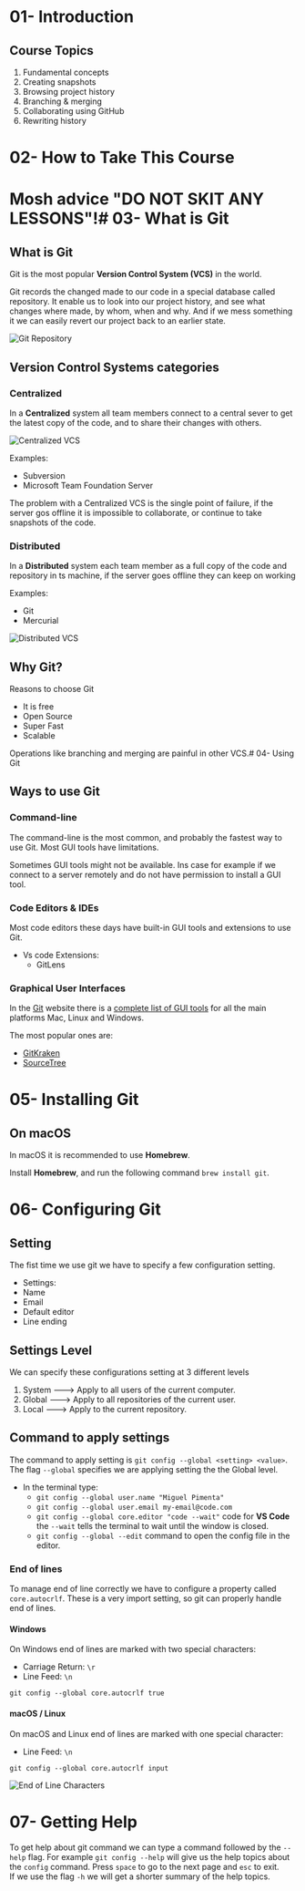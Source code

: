 # 01- Introduction

## Course Topics

1. Fundamental concepts
2. Creating snapshots
3. Browsing project history
4. Branching & merging
5. Collaborating using GitHub
6. Rewriting history
# 02- How to Take This Course

# Mosh advice "DO NOT SKIT ANY LESSONS"!# 03- What is Git

## What is Git

Git is the most popular **Version Control System (VCS)** in the world.

Git records the changed made to our code in a special database called repository. It enable us to look into our project history, and see what changes where made, by whom, when and why. And if we mess something it we can easily revert our project back to an earlier state.

![Git Repository](./images/03-01.png "Git Repository")

## Version Control Systems categories

### Centralized

In a **Centralized** system all team members connect to a central sever to get the latest copy of the code, and to share their changes with others.

![Centralized VCS](./images/03-02.png "Centralized VCS")

Examples:

- Subversion
- Microsoft Team Foundation Server

The problem with a Centralized VCS is the single point of failure, if the server gos offline it is impossible to collaborate, or continue to take snapshots of the code.

### Distributed

In a **Distributed** system each team member as a full copy of the code and repository in ts machine, if the server goes offline they can keep on working

Examples:
- Git
- Mercurial

![Distributed VCS](./images/03-03.png "Distributed VCS")

## Why Git?

Reasons to choose Git
- It is free
- Open Source
- Super Fast
- Scalable

Operations like branching and merging are painful in other VCS.# 04- Using Git

## Ways to use Git

### Command-line

The command-line is the most common, and probably the fastest way to use Git. Most GUI tools have limitations.

Sometimes GUI tools might not be available. Ins case for example if we connect to a server remotely and do not have permission to install a GUI tool.

### Code Editors & IDEs

Most code editors these days have built-in GUI tools and extensions to use Git.

- Vs code Extensions:
  - GitLens

### Graphical User Interfaces

In the [Git](https://git-scm.com/) website there is a [complete list of GUI tools](https://git-scm.com/download/gui/mac) for all the main platforms Mac, Linux and Windows.

The most popular ones are:

- [GitKraken](https://www.gitkraken.com/)
- [SourceTree](https://www.sourcetreeapp.com/)
# 05- Installing Git

## On macOS

In macOS it is recommended to use **Homebrew**.

Install **Homebrew**, and run the following command `brew install git`.
# 06- Configuring Git

## Setting

The fist time we use git we have to specify a few configuration setting.

- Settings:
- Name
- Email
- Default editor
- Line ending

## Settings Level

We can specify these configurations setting at 3 different levels

1. System ---> Apply to all users of the current computer.
2. Global ---> Apply to all repositories of the current user.
3. Local ---> Apply to the current repository.

## Command to apply settings

The command to apply setting is `git config --global <setting> <value>`. The flag `--global` specifies we are applying setting the the Global level.

- In the terminal type:
  - `git config --global user.name "Miguel Pimenta"`
  - `git config --global user.email my-email@code.com`
  - `git config --global core.editor "code --wait"` code for **VS Code** the `--wait` tells the terminal to wait until the window is closed.
  - `git config --global --edit` command to open the config file in the editor.

### End of lines

To manage end of line correctly we have to configure a property called `core.autocrlf`. These is a very import setting, so git can properly handle end of lines.

#### Windows

On Windows end of lines are marked with two special characters:

- Carriage Return: `\r`
- Line Feed: `\n`

`git config --global core.autocrlf true`

#### macOS / Linux

On macOS and Linux end of lines are marked with one special character:

- Line Feed: `\n`

`git config --global core.autocrlf input`

![End of Line Characters](./images/06-01.png "End of Line Characters")
# 07- Getting Help

To get help about git command we can type a command followed by the `--help` flag. For example `git config --help` will give us the help topics about the `config` command. Press `space` to go to the next page and `esc` to exit.
\
If we use the flag `-h` we will get a shorter summary of the help topics.